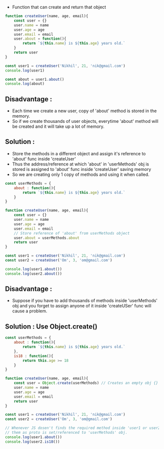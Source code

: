 - Function that can create and return that object

```javascript
function createUser(name, age, email){
    const user = {}
    user.name = name
    user.age = age
    user.email = email
    user.about = function(){
        return `${this.name} is ${this.age} years old.`
    }
    return user
}

const user1 = createUser('Nikhil', 21, 'nik@gmail.com')
console.log(user1)

const about = user1.about()
console.log(about)
```

## Disadvantage :

- Each time we create a new user, copy of 'about' method is stored in the memory.
- So if we create thousands of user objects, everytime 'about' method will be created and it will take up a lot of memory.

## Solution : 

- Store the methods in a different object and assign it's reference to 'about' func inside 'createUser'
- Thus the address/reference at which 'about' in 'userMethods' obj is stored is assigned to 'about' func inside 'createUser' saving memory
- So we are creating only 1 copy of methods and using it when called.

```javascript
const userMethods = {
    about : function(){
        return `${this.name} is ${this.age} years old.`
    }
}

function createUser(name, age, email){
    const user = {}
    user.name = name
    user.age = age
    user.email = email
    // Store reference of 'about' from userMethods object
    user.about = userMethods.about
    return user
}

const user1 = createUser('Nikhil', 21, 'nik@gmail.com')
const user2 = createUser('Om', 3, 'om@gmail.com')

console.log(user1.about())
console.log(user2.about())
```

## Disadvantage : 

- Suppose if you have to add thousands of methods inside 'userMethods' obj and you forget to assign anyone of it inside 'createUSer' func will cause a problem.

## Solution : Use Object.create()

```javascript
const userMethods = {
    about : function(){
        return `${this.name} is ${this.age} years old.`
    },
    is18 : function(){
        return this.age >= 18
    }
}

function createUser(name, age, email){
    const user = Object.create(userMethods) // Creates an empty obj {} and sets its proto to 'userMethods'
    user.name = name
    user.age = age
    user.email = email
    return user
}

const user1 = createUser('Nikhil', 21, 'nik@gmail.com')
const user2 = createUser('Om', 3, 'om@gmail.com')

// Whenever JS dosen't finds the required method inside 'user1 or user2' it will look inside their 'proto' to find 
// them as proto is set/referenced to 'userMethods' obj.
console.log(user1.about())
console.log(user2.is18())
```




